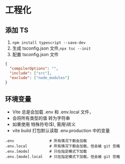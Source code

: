 # 工程化

## 添加 TS

1. `npm install typescript --save-dev`
2. 生成 tsconfig.json 文件,`npx tsc --init`
3. 配置 tsconfig.json 文件

```json
{
  "compilerOptions": "",
  "include": ["src"],
  "exclude": ["node_modules"]
}
```

## 环境变量

- Vite 总是会加载 .env 和 .env.local 文件，
- 会将所有类型的值 转为字符串
- 如果使用 特殊符号($), 需用\转义
- vite build 打包默认读取 .env.production 中的变量

```
.env                # 所有情况下都会加载
.env.local          # 所有情况下都会加载，但会被 git 忽略
.env.[mode]         # 只在指定模式下加载
.env.[mode].local   # 只在指定模式下加载，但会被 git 忽略
```
